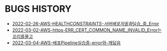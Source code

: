 # BUGS HISTORY

- [2022-02-26-AWS-HEALTH*CONSTRAINTS-서버배포자동화*실습\_중\_Error](./2022-02-26-AWS-HEALTH_CONSTRAINTS-서버배포자동화_실습_중_Error/2022-02-26-AWS-HEALTH_CONSTRAINTS-서버배포자동화_실습_중_Error.md)
- [2022-03-02-AWS-https-ERR_CERT_COMMON_NAME_INVALID_Error는꼬리를물고](./2022-03-02-AWS-https-ERR_CERT_COMMON_NAME_INVALID_Error는꼬리를물고/2022-03-02-AWS-https-ERR_CERT_COMMON_NAME_INVALID_Error는꼬리를물고.md)
- [2022-03-04-AWS-배포Pipeline실습중-error와-깨닳음](./2022-03-04-AWS-배포Pipeline실습중-error와-깨닳음/2022-03-04-AWS-배포Pipeline실습중-error와-깨닳음.md)
